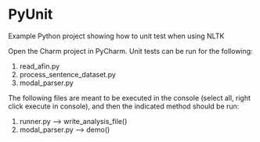 PyUnit
======

Example Python project showing how to unit test when using NLTK

Open the Charm project in PyCharm. Unit tests can be run for the following:

1. read_afin.py
2. process_sentence_dataset.py
3. modal_parser.py

The following files are meant to be executed in the console (select all, right click execute in console), and then the indicated method should be run:

1. runner.py --> write_analysis_file()
2. modal_parser.py --> demo()



